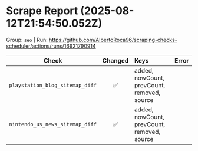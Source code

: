 # Scrape Report (2025-08-12T21:54:50.052Z)

Group: `seo`  |  Run: https://github.com/AlbertoRoca96/scraping-checks-scheduler/actions/runs/16921790914

| Check | Changed | Keys | Error |
|---|:---:|:--|:--|
| `playstation_blog_sitemap_diff` | ✅ | added, nowCount, prevCount, removed, source |  |
| `nintendo_us_news_sitemap_diff` | ✅ | added, nowCount, prevCount, removed, source |  |
